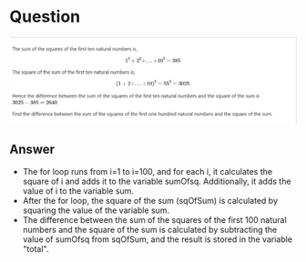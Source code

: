# Question

![Image](IMG/Screenshot.jpg)

## Answer

- The for loop runs from i=1 to i=100, and for each i, it calculates the square of i and adds it to the variable sumOfsq. Additionally, it adds the value of i to the variable sum.
- After the for loop, the square of the sum (sqOfSum) is calculated by squaring the value of the variable sum.
- The difference between the sum of the squares of the first 100 natural numbers and the square of the sum is calculated by subtracting the value of sumOfsq from sqOfSum, and the result is stored in the variable "total".

